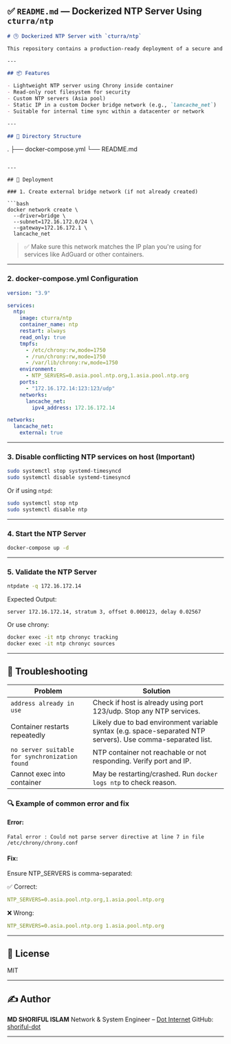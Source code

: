 ## ✅ `README.md` — Dockerized NTP Server Using `cturra/ntp`

```md
# 🕒 Dockerized NTP Server with `cturra/ntp`

This repository contains a production-ready deployment of a secure and lightweight NTP (Network Time Protocol) server using the [cturra/ntp](https://hub.docker.com/r/cturra/ntp) Docker image.

---

## 📦 Features

- Lightweight NTP server using Chrony inside container
- Read-only root filesystem for security
- Custom NTP servers (Asia pool)
- Static IP in a custom Docker bridge network (e.g., `lancache_net`)
- Suitable for internal time sync within a datacenter or network

---

## 📁 Directory Structure

```

.
├── docker-compose.yml
└── README.md

````

---

## 🚀 Deployment

### 1. Create external bridge network (if not already created)

```bash
docker network create \
  --driver=bridge \
  --subnet=172.16.172.0/24 \
  --gateway=172.16.172.1 \
  lancache_net
````

> ✅ Make sure this network matches the IP plan you're using for services like AdGuard or other containers.

---

### 2. docker-compose.yml Configuration

```yaml
version: "3.9"

services:
  ntp:
    image: cturra/ntp
    container_name: ntp
    restart: always
    read_only: true
    tmpfs:
      - /etc/chrony:rw,mode=1750
      - /run/chrony:rw,mode=1750
      - /var/lib/chrony:rw,mode=1750
    environment:
      - NTP_SERVERS=0.asia.pool.ntp.org,1.asia.pool.ntp.org
    ports:
      - "172.16.172.14:123:123/udp"
    networks:
      lancache_net:
        ipv4_address: 172.16.172.14

networks:
  lancache_net:
    external: true
```

---

### 3. Disable conflicting NTP services on host (Important)

```bash
sudo systemctl stop systemd-timesyncd
sudo systemctl disable systemd-timesyncd
```

Or if using `ntpd`:

```bash
sudo systemctl stop ntp
sudo systemctl disable ntp
```

---

### 4. Start the NTP Server

```bash
docker-compose up -d
```

---

### 5. Validate the NTP Server

```bash
ntpdate -q 172.16.172.14
```

Expected Output:

```
server 172.16.172.14, stratum 3, offset 0.000123, delay 0.02567
```

Or use chrony:

```bash
docker exec -it ntp chronyc tracking
docker exec -it ntp chronyc sources
```

---

## 🔧 Troubleshooting

| Problem                                        | Solution                                                                                                    |
| ---------------------------------------------- | ----------------------------------------------------------------------------------------------------------- |
| `address already in use`                       | Check if host is already using port 123/udp. Stop any NTP services.                                         |
| Container restarts repeatedly                  | Likely due to bad environment variable syntax (e.g. space-separated NTP servers). Use comma-separated list. |
| `no server suitable for synchronization found` | NTP container not reachable or not responding. Verify port and IP.                                          |
| Cannot exec into container                     | May be restarting/crashed. Run `docker logs ntp` to check reason.                                           |

### 🔍 Example of common error and fix

#### Error:

```log
Fatal error : Could not parse server directive at line 7 in file /etc/chrony/chrony.conf
```

#### Fix:

Ensure NTP\_SERVERS is comma-separated:

✅ Correct:

```yaml
NTP_SERVERS=0.asia.pool.ntp.org,1.asia.pool.ntp.org
```

❌ Wrong:

```yaml
NTP_SERVERS=0.asia.pool.ntp.org 1.asia.pool.ntp.org
```

---

## 📜 License

MIT

---

## ✍️ Author

**MD SHORIFUL ISLAM**
Network & System Engineer – [Dot Internet](https://www.dotinternet.com.bd)
GitHub: [shoriful-dot](https://github.com/badshashorif)

---
